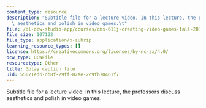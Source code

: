 ```yaml
---
content_type: resource
description: "Subtitle file for a lecture video. In this lecture, the professors discuss\
  \ aesthetics and polish in video games.\t"
file: /ol-ocw-studio-app/courses/cms-611j-creating-video-games-fall-2014/55071edbdb8f29ff82ae2c9fb70461f7_0teK9aXB0GI.srt
file_size: 107122
file_type: application/x-subrip
learning_resource_types: []
license: https://creativecommons.org/licenses/by-nc-sa/4.0/
ocw_type: OCWFile
resourcetype: Other
title: 3play caption file
uid: 55071edb-db8f-29ff-82ae-2c9fb70461f7
---
```

Subtitle file for a lecture video. In this lecture, the professors discuss aesthetics and polish in video games.	